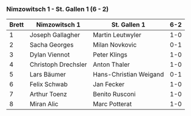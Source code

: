 ### Nimzowitsch 1 - St. Gallen 1 (6 - 2)

| Brett | Nimzowitsch 1       | St. Gallen 1           | 6-2 |
|-------|---------------------|------------------------|-----|
| 1     | Joseph Gallagher    | Martin Leutwyler       | 1-0 |
| 2     | Sacha Georges       | Milan Novkovic         | 0-1 |
| 3     | Dylan Viennot       | Peter Klings           | 1-0 |
| 4     | Christoph Drechsler | Anton Thaler           | 1-0 |
| 5     | Lars Bäumer         | Hans-Christian Weigand | 0-1 |
| 6     | Felix Schwab        | Jan Fecker             | 1-0 |
| 7     | Arthur Toenz        | Benito Rusconi         | 1-0 |
| 8     | Miran Alic          | Marc Potterat          | 1-0 |
